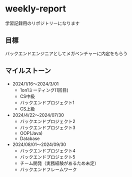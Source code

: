 # weekly-report
学習記録用のリポジトリーになります

## 目標
バックエンドエンジニアとしてメガベンチャーに内定をもらう

## マイルストーン
- 2024/1/16〜2024/3/01
    - 1on1ミーティング(1回目)
    - CS中級
    - バックエンドプロジェクト1
    - CS上級
- 2024/4/22〜2024/07/30
   - バックエンドプロジェクト2
   - バックエンドプロジェクト3
   - OOP(Java)
   - Database
- 2024/08/01〜2024/09/30
    - バックエンドプロジェクト4
    - バックエンドプロジェクト5
    - チーム開発（実務経験があるため未定）
    - バックエンドフレームワーク
